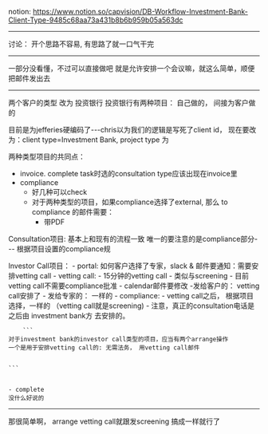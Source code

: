 notion: 
https://www.notion.so/capvision/DB-Workflow-Investment-Bank-Client-Type-9485c68aa73a431b8b6b959b05a563dc

---
讨论：
开个思路不容易, 有思路了就一口气干完



---


一部分没看懂，不过可以直接做吧
就是允许安排一个会议嘛，就这么简单，顺便把邮件发出去


---

两个客户的类型 改为 投资银行
投资银行有两种项目： 自己做的， 间接为客户做的


目前是为jefferies硬编码了---chris以为我们的逻辑是写死了client id，
现在要改为：client type=Investment Bank, project type 为

两种类型项目的共同点：
- invoice.
	complete task时选的consultation type应该出现在invoice里
- compliance
	- 好几种可以check
	- 对于两种类型的项目，如果compliance选择了external, 那么 to compliance 的邮件需要：
		- 带PDF


Consultation项目:
	基本上和现有的流程一致
	唯一的要注意的是compliance部分--- 根据项目设置的compliance规

Investor Call项目：
	- portal: 如何客户选择了专家，slack & 邮件要通知：需要安排vetting call
	- vetting call:
		- 15分钟的vetting call - 类似与screening
			- 目前vetting call不需要compliance批准
			- calendar邮件要修改
				-发给客户的：  vetting call安排了
				- 发给专家的： 一样的
    - compliance: 
	    - vetting call之后， 根据项目选择，一样的 （vetting call就是screening)
	    - 注意，真正的consultation电话是之后由 investment bank方 去安排的。

		```
	对于investment bank的investor call类型的项目，应当有两个arrange操作
	一个是用于安排vetting call的: 无需法务， 用vetting call邮件
	
	
	```


    - complete
    没什么好说的

---


那很简单啊，
arrange vetting call就跟发screening 搞成一样就行了
